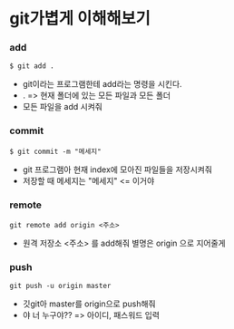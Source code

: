 # git가볍게 이해해보기

### add
```
$ git add .
```
- git이라는 프로그램한테 add라는 명령을 시킨다.
- . => 현재 폴더에 있는 모든 파일과 모든 폴더
- 모든 파일을 add 시켜줘

### commit
```
$ git commit -m "메세지"
```
- git 프로그램아 현재 index에 모아진 파일들을 저장시켜줘
- 저장할 때 메세지는 "메세지" <= 이거야

### remote
```
git remote add origin <주소>
```
- 원격 저장소 <주소> 를 add해줘 별명은 origin 으로 지어줄게

### push
```
git push -u origin master
```
- 깃git아 master를 origin으로 push해줘
- 야 너 누구야?? => 아이디, 패스워드 입력